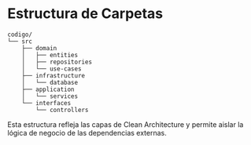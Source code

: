 # Estructura de Carpetas

```
codigo/
└── src
    ├── domain
    │   ├── entities
    │   ├── repositories
    │   └── use-cases
    ├── infrastructure
    │   └── database
    ├── application
    │   └── services
    └── interfaces
        └── controllers
```

Esta estructura refleja las capas de Clean Architecture y permite aislar la lógica de negocio de las dependencias externas.
